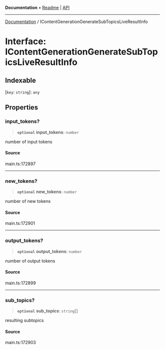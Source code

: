**Documentation** • [Readme](../README.md) \| [API](../globals.md)

***

[Documentation](../README.md) / IContentGenerationGenerateSubTopicsLiveResultInfo

# Interface: IContentGenerationGenerateSubTopicsLiveResultInfo

## Indexable

 \[`key`: `string`\]: `any`

## Properties

### input\_tokens?

> **`optional`** **input\_tokens**: `number`

number of input tokens

#### Source

main.ts:172897

***

### new\_tokens?

> **`optional`** **new\_tokens**: `number`

number of new tokens

#### Source

main.ts:172901

***

### output\_tokens?

> **`optional`** **output\_tokens**: `number`

number of output tokens

#### Source

main.ts:172899

***

### sub\_topics?

> **`optional`** **sub\_topics**: `string`[]

resulting subtopics

#### Source

main.ts:172903
